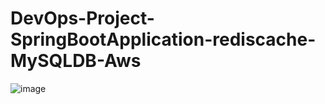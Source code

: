 # DevOps-Project-SpringBootApplication-rediscache-MySQLDB-Aws
![image](https://github.com/singhritesh85/DevOps-Project-SpringBootApplication-rediscache-MySQLDB-Aws/assets/56765895/7e0cf995-997c-40c6-8d9e-8029a1a971c1)
